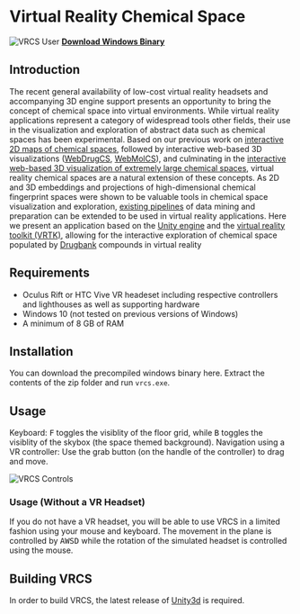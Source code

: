 # Virtual Reality Chemical Space
![VRCS User](http://viz.gdb.tools/images/vrcs_user.jpg)
[**Download Windows Binary**](http://viz.gdb.tools/bin/vrcs_21062018.zip)
## Introduction
The recent general availability of low-cost virtual reality headsets and accompanying 3D engine support presents an opportunity to bring the concept of chemical space into virtual environments. While virtual reality applications represent a category of widespread tools other fields, their use in the visualization and exploration of abstract data such as chemical spaces has been experimental. Based on our previous work on [interactive 2D maps of chemical spaces](http://gdb.tools/tools), followed by interactive web-based 3D visualizations ([WebDrugCS](http://gdbtools.unibe.ch:8080/webDrugCS/), [WebMolCS](http://gdbtools.unibe.ch:8080/webDrugCS/)), and culminating in the [interactive web-based 3D visualization of extremely large chemical spaces](http://faerun.gdb.tools), virtual reality chemical spaces are a natural extension of these concepts. As 2D and 3D embeddings and projections of high-dimensional chemical fingerprint spaces were shown to be valuable tools in chemical space visualization and exploration, [existing pipelines](http://doc.gdb.tools/fun) of data mining and preparation can be extended to be used in virtual reality applications. Here we present an application based on the [Unity engine](https://unity3d.com/) and the [virtual reality toolkit (VRTK)](http://vrtk.io), allowing for the interactive exploration of chemical space populated by [Drugbank](http://www.drugbank.ca) compounds in virtual reality

## Requirements
- Oculus Rift or HTC Vive VR headeset including respective controllers and lighthouses as well as supporting hardware
- Windows 10 (not tested on previous versions of Windows)
- A minimum of 8 GB of RAM

## Installation
You can download the precompiled windows binary here. Extract the contents of the zip folder and run `vrcs.exe`.

## Usage
Keyboard: <kbd>F</kbd> toggles the visiblity of the floor grid, while <kbd>B</kbd> toggles the visiblity of the skybox (the space themed background). Navigation using a VR controller: Use the grab button (on the handle of the controller) to drag and move.

![VRCS Controls](http://viz.gdb.tools/images/vrcs_controls.jpg)

### Usage (Without a VR Headset)
If you do not have a VR headset, you will be able to use VRCS in a limited fashion using your mouse and keyboard. The movement in the plane is controlled by <kbd>A</kbd><kbd>W</kbd><kbd>S</kbd><kbd>D</kbd> while the rotation of the simulated headset is controlled using the mouse.

## Building VRCS
In order to build VRCS, the latest release of [Unity3d](https://unity3d.com/) is required.
